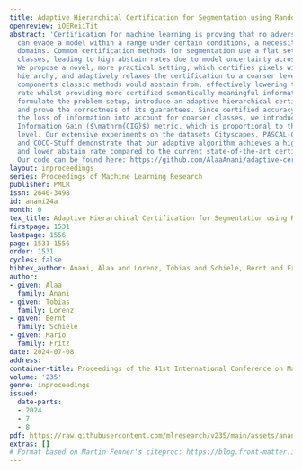 ```yaml
---
title: Adaptive Hierarchical Certification for Segmentation using Randomized Smoothing
openreview: iOEReiiTit
abstract: 'Certification for machine learning is proving that no adversarial sample
  can evade a model within a range under certain conditions, a necessity for safety-critical
  domains. Common certification methods for segmentation use a flat set of fine-grained
  classes, leading to high abstain rates due to model uncertainty across many classes.
  We propose a novel, more practical setting, which certifies pixels within a multi-level
  hierarchy, and adaptively relaxes the certification to a coarser level for unstable
  components classic methods would abstain from, effectively lowering the abstain
  rate whilst providing more certified semantically meaningful information. We mathematically
  formulate the problem setup, introduce an adaptive hierarchical certification algorithm
  and prove the correctness of its guarantees. Since certified accuracy does not take
  the loss of information into account for coarser classes, we introduce the Certified
  Information Gain ($\mathrm{CIG}$) metric, which is proportional to the class granularity
  level. Our extensive experiments on the datasets Cityscapes, PASCAL-Context, ACDC
  and COCO-Stuff demonstrate that our adaptive algorithm achieves a higher $\mathrm{CIG}$
  and lower abstain rate compared to the current state-of-the-art certification method.
  Our code can be found here: https://github.com/AlaaAnani/adaptive-certify.'
layout: inproceedings
series: Proceedings of Machine Learning Research
publisher: PMLR
issn: 2640-3498
id: anani24a
month: 0
tex_title: Adaptive Hierarchical Certification for Segmentation using Randomized Smoothing
firstpage: 1531
lastpage: 1556
page: 1531-1556
order: 1531
cycles: false
bibtex_author: Anani, Alaa and Lorenz, Tobias and Schiele, Bernt and Fritz, Mario
author:
- given: Alaa
  family: Anani
- given: Tobias
  family: Lorenz
- given: Bernt
  family: Schiele
- given: Mario
  family: Fritz
date: 2024-07-08
address:
container-title: Proceedings of the 41st International Conference on Machine Learning
volume: '235'
genre: inproceedings
issued:
  date-parts:
  - 2024
  - 7
  - 8
pdf: https://raw.githubusercontent.com/mlresearch/v235/main/assets/anani24a/anani24a.pdf
extras: []
# Format based on Martin Fenner's citeproc: https://blog.front-matter.io/posts/citeproc-yaml-for-bibliographies/
---
```

